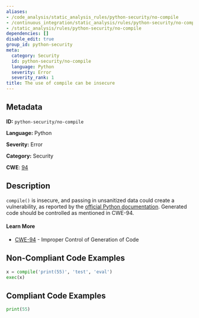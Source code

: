 ```yaml
---
aliases:
- /code_analysis/static_analysis_rules/python-security/no-compile
- /continuous_integration/static_analysis/rules/python-security/no-compile
- /static_analysis/rules/python-security/no-compile
dependencies: []
disable_edit: true
group_id: python-security
meta:
  category: Security
  id: python-security/no-compile
  language: Python
  severity: Error
  severity_rank: 1
title: The use of compile can be insecure
---
```

<!--  SOURCED FROM https://github.com/DataDog/datadog-static-analyzer-rule-docs -->


## Metadata
**ID:** `python-security/no-compile`

**Language:** Python

**Severity:** Error

**Category:** Security

**CWE**: [94](https://cwe.mitre.org/data/definitions/94.html)

## Description
`compile()` is insecure, and passing in unsanitized data could create a vulnerability, as reported by the [official Python documentation](https://docs.python.org/3/library/functions.html#compile). Generated code should be controlled as mentioned in CWE-94.

#### Learn More

-   [CWE-94](https://cwe.mitre.org/data/definitions/94.html) - Improper Control of Generation of Code


## Non-Compliant Code Examples
```python
x = compile('print(55)', 'test', 'eval')
exec(x)
```

## Compliant Code Examples
```python
print(55)
```
